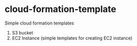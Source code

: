 # cloud-formation-template
Simple cloud formation templates

1. S3 bucket 
2. EC2 Instance (simple templates for creating EC2 instance)
